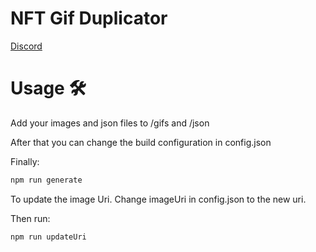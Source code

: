 # NFT Gif Duplicator

[Discord](https://discord.gg/gNNKkYcxEK)

# Usage 🛠️

Add your images and json files to /gifs and /json

After that you can change the build configuration in config.json

Finally:
```sh
npm run generate
```

To update the image Uri. Change imageUri in config.json to the new uri.

Then run: 
```sh
npm run updateUri
```
